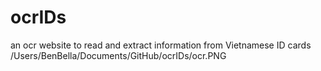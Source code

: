 # ocrIDs
an ocr website to read and extract information from Vietnamese ID cards
/Users/BenBella/Documents/GitHub/ocrIDs/ocr.PNG
